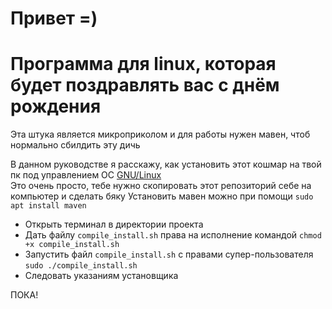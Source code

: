 # Привет =)
# Программа для linux, которая будет поздравлять вас с днём рождения
Эта штука является микроприколом и для работы нужен мавен, чтоб нормально сбилдить эту дичь

В данном руководстве я расскажу, как установить этот кошмар на твой пк под управлением ОС <u>GNU/Linux</u>\
Это очень просто, тебе нужно скопировать этот репозиторий себе на компьютер и сделать бяку
Установить мавен можно при помощи ```sudo apt install maven```

* Открыть терминал в директории проекта
* Дать файлу ```compile_install.sh``` права на исполнение командой ```chmod +x compile_install.sh```
* Запустить файл ```compile_install.sh``` с правами супер-пользователя ```sudo ./compile_install.sh```
* Следовать указаниям установщика


ПОКА!
